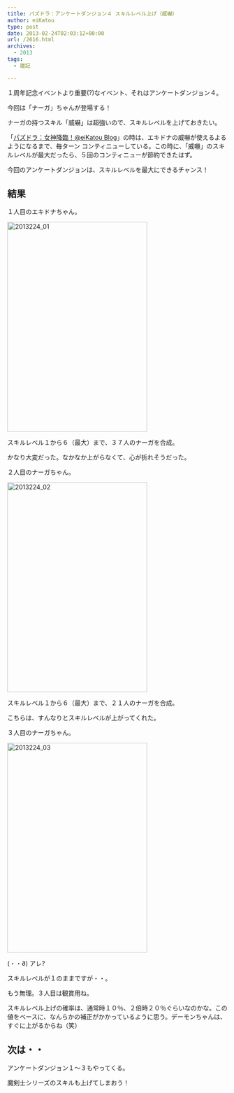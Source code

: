 ```yaml
---
title: パズドラ：アンケートダンジョン４ スキルレベル上げ（威嚇）
author: eiKatou
type: post
date: 2013-02-24T02:03:12+00:00
url: /2616.html
archives:
  - 2013
tags:
  - 雑記

---
```

１周年記念イベントより重要(?)なイベント、それはアンケートダンジョン４。
  
今回は「ナーガ」ちゃんが登場する！

ナーガの持つスキル「威嚇」は超強いので、スキルレベルを上げておきたい。

「[パズドラ：女神降臨！@eiKatou Blog][1]」の時は、エキドナの威嚇が使えるよるようになるまで、毎ターン コンティニューしている。この時に、「威嚇」のスキルレベルが最大だったら、５回のコンティニューが節約できたはず。

今回のアンケートダンジョンは、スキルレベルを最大にできるチャンス！

<!--more-->

## 結果

１人目のエキドナちゃん。
  
[<img src="http://eikatou.net/blog/wp-content/uploads/2013/02/2013224_01.jpg" alt="2013224_01" width="320" height="480" class="alignnone size-full wp-image-2618" srcset="/uploads/2013/02/2013224_01.jpg 320w, /uploads/2013/02/2013224_01-200x300.jpg 200w" sizes="(max-width: 320px) 100vw, 320px" />][2]
  
スキルレベル１から６（最大）まで、３７人のナーガを合成。
  
かなり大変だった。なかなか上がらなくて、心が折れそうだった。 

２人目のナーガちゃん。
  
[<img src="http://eikatou.net/blog/wp-content/uploads/2013/02/2013224_02.jpg" alt="2013224_02" width="320" height="480" class="alignnone size-full wp-image-2619" srcset="/uploads/2013/02/2013224_02.jpg 320w, /uploads/2013/02/2013224_02-200x300.jpg 200w" sizes="(max-width: 320px) 100vw, 320px" />][3]
  
スキルレベル１から６（最大）まで、２１人のナーガを合成。
  
こちらは、すんなりとスキルレベルが上がってくれた。 

３人目のナーガちゃん。
  
[<img src="http://eikatou.net/blog/wp-content/uploads/2013/02/2013224_03.jpg" alt="2013224_03" width="320" height="480" class="alignnone size-full wp-image-2638" srcset="/uploads/2013/02/2013224_03.jpg 320w, /uploads/2013/02/2013224_03-200x300.jpg 200w" sizes="(max-width: 320px) 100vw, 320px" />][4]
  
(・・∂) アレ?
  
スキルレベルが１のままですが・・。
  
もう無理。３人目は観賞用ね。 

スキルレベル上げの確率は、通常時１０％、２倍時２０％ぐらいなのかな。この値をベースに、なんらかの補正がかかっているように思う。デーモンちゃんは、すぐに上がるからね（笑）

## 次は・・

アンケートダンジョン１〜３もやってくる。
  
魔剣士シリーズのスキルも上げてしまおう！

 [1]: http://eikatou.net/blog/2013/01/paz_megami/
 [2]: http://eikatou.net/blog/wp-content/uploads/2013/02/2013224_01.jpg
 [3]: http://eikatou.net/blog/wp-content/uploads/2013/02/2013224_02.jpg
 [4]: http://eikatou.net/blog/wp-content/uploads/2013/02/2013224_03.jpg
